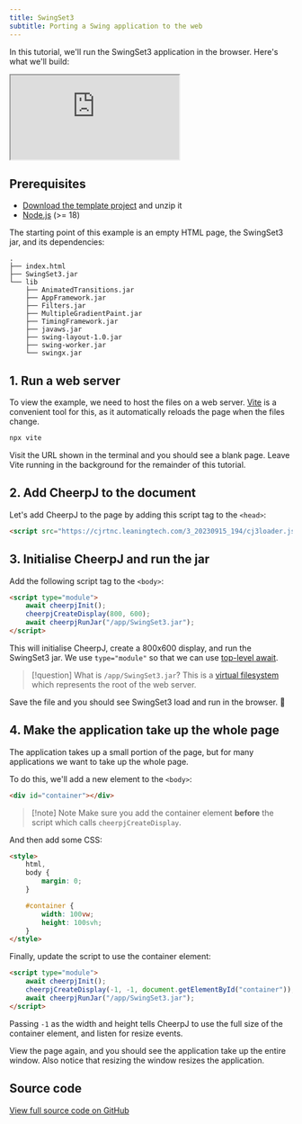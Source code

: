 ```yaml
---
title: SwingSet3
subtitle: Porting a Swing application to the web
---
```


In this tutorial, we'll run the SwingSet3 application in the browser. Here's what we'll build:

<iframe src="https://cheerpj-example-swingset3.leaningtech.com/" class="w-full aspect-square"></iframe>

## Prerequisites

- [Download the template project](/cheerpj3/examples/swingset3-template.zip) and unzip it
- [Node.js](https://nodejs.org/en/) (>= 18)

The starting point of this example is an empty HTML page, the SwingSet3 jar, and its dependencies:

```
.
├── index.html
├── SwingSet3.jar
└── lib
    ├── AnimatedTransitions.jar
    ├── AppFramework.jar
    ├── Filters.jar
    ├── MultipleGradientPaint.jar
    ├── TimingFramework.jar
    ├── javaws.jar
    ├── swing-layout-1.0.jar
    ├── swing-worker.jar
    └── swingx.jar
```

## 1. Run a web server

To view the example, we need to host the files on a web server. [Vite](https://vitejs.dev/) is a convenient tool for this, as it automatically reloads the page when the files change.

```sh
npx vite
```

Visit the URL shown in the terminal and you should see a blank page. Leave Vite running in the background for the remainder of this tutorial.

## 2. Add CheerpJ to the document

Let's add CheerpJ to the page by adding this script tag to the `<head>`:

```html title="index.html"
<script src="https://cjrtnc.leaningtech.com/3_20230915_194/cj3loader.js"></script>
```

## 3. Initialise CheerpJ and run the jar

Add the following script tag to the `<body>`:

```html title="index.html"
<script type="module">
	await cheerpjInit();
	cheerpjCreateDisplay(800, 600);
	await cheerpjRunJar("/app/SwingSet3.jar");
</script>
```

This will initialise CheerpJ, create a 800x600 display, and run the SwingSet3 jar. We use `type="module"` so that we can use [top-level await](https://developer.mozilla.org/en-US/docs/Web/JavaScript/Guide/Modules#top_level_await).

> [!question] What is `/app/SwingSet3.jar`?
> This is a [virtual filesystem](/cheerpj3/guides/File-System-support) which represents the root of the web server.

Save the file and you should see SwingSet3 load and run in the browser. 🥳

## 4. Make the application take up the whole page

The application takes up a small portion of the page, but for many applications we want to take up the whole page.

To do this, we'll add a new element to the `<body>`:

```html title="index.html"
<div id="container"></div>
```

> [!note] Note
> Make sure you add the container element **before** the script which calls `cheerpjCreateDisplay`.

And then add some CSS:

```html title="index.html"
<style>
	html,
	body {
		margin: 0;
	}

	#container {
		width: 100vw;
		height: 100svh;
	}
</style>
```

Finally, update the script to use the container element:

```html title="index.html" {3}
<script type="module">
	await cheerpjInit();
	cheerpjCreateDisplay(-1, -1, document.getElementById("container"));
	await cheerpjRunJar("/app/SwingSet3.jar");
</script>
```

Passing `-1` as the width and height tells CheerpJ to use the full size of the container element, and listen for resize events.

View the page again, and you should see the application take up the entire window. Also notice that resizing the window resizes the application.

## Source code

[View full source code on GitHub](https://github.com/leaningtech/cheerpj-example-swingset3)
